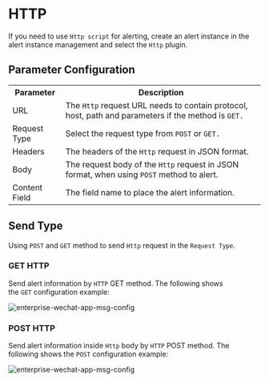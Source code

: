 # HTTP

If you need to use `Http script` for alerting, create an alert instance in the alert instance management and select the `Http` plugin.

Parameter Configuration
-----------------------

<table class="wrapped confluenceTable"><colgroup><col><col></colgroup><tbody><tr><th class="confluenceTh">Parameter</th><th class="confluenceTh">Description</th></tr><tr><td class="confluenceTd">URL</td><td class="confluenceTd">The<span>&nbsp;</span><code>Http</code><span>&nbsp;</span>request URL needs to contain protocol, host, path and parameters if the method is<span>&nbsp;</span><code>GET.</code></td></tr><tr><td colspan="1" class="confluenceTd">Request Type</td><td colspan="1" class="confluenceTd">Select the request type from<span>&nbsp;</span><code>POST</code><span>&nbsp;</span>or<span>&nbsp;</span><code>GET.</code></td></tr><tr><td colspan="1" class="confluenceTd">Headers</td><td colspan="1" class="confluenceTd">The headers of the<span>&nbsp;</span><code>Http</code><span>&nbsp;</span>request in JSON format.</td></tr><tr><td class="confluenceTd">Body</td><td class="confluenceTd">The request body of the<span>&nbsp;</span><code>Http</code><span>&nbsp;</span>request in JSON format, when using<span>&nbsp;</span><code>POST</code><span>&nbsp;</span>method to alert.</td></tr><tr><td class="confluenceTd">Content Field</td><td class="confluenceTd">The field name to place the alert information.</td></tr></tbody></table>

Send Type
---------

Using `POST` and `GET` method to send `Http` request in the `Request Type`.

### GET HTTP

Send alert information by `HTTP` GET method. The following shows the `GET` configuration example:

![enterprise-wechat-app-msg-config](/img/alert/http-get-example.png)

### POST HTTP

Send alert information inside `Http` body by `HTTP` POST method. The following shows the `POST` configuration example:

![enterprise-wechat-app-msg-config](/img/alert/http-post-example.png)